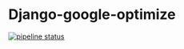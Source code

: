 # Django-google-optimize

[![pipeline status](https://gitlab.com/honeylogic/django-google-optimize/badges/master/pipeline.svg)](https://gitlab.com/honeylogic/django-google-optimize/commits/master)
